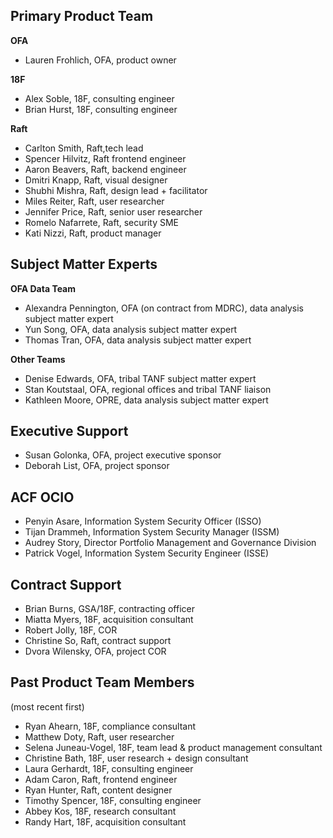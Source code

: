 ## Primary Product Team
**OFA**
* Lauren Frohlich, OFA, product owner

**18F**
* Alex Soble, 18F, consulting engineer
* Brian Hurst, 18F, consulting engineer

**Raft**
* Carlton Smith, Raft,tech lead
* Spencer Hilvitz, Raft frontend engineer
* Aaron Beavers, Raft, backend engineer
* Dmitri Knapp, Raft, visual designer
* Shubhi Mishra, Raft, design lead + facilitator
* Miles Reiter, Raft, user researcher
* Jennifer Price, Raft, senior user researcher
* Romelo Nafarrete, Raft, security SME 
* Kati Nizzi, Raft, product manager

## Subject Matter Experts
**OFA Data Team**
* Alexandra Pennington, OFA (on contract from MDRC), data analysis subject matter expert
* Yun Song, OFA, data analysis subject matter expert
* Thomas Tran, OFA, data analysis subject matter expert

**Other Teams**
* Denise Edwards, OFA, tribal TANF subject matter expert
* Stan Koutstaal, OFA, regional offices and tribal TANF liaison
* Kathleen Moore, OPRE, data analysis subject matter expert

## Executive Support
* Susan Golonka, OFA, project executive sponsor
* Deborah List, OFA, project sponsor

## ACF OCIO
* Penyin Asare, Information System Security Officer (ISSO)
* Tijan Drammeh, Information System Security Manager (ISSM)
* Audrey Story, Director Portfolio Management and Governance Division
* Patrick Vogel, Information System Security Engineer (ISSE)

## Contract Support
* Brian Burns, GSA/18F, contracting officer
* Miatta Myers, 18F, acquisition consultant
* Robert Jolly, 18F, COR
* Christine So, Raft, contract support
* Dvora Wilensky, OFA, project COR

## Past Product Team Members
(most recent first)
* Ryan Ahearn, 18F, compliance consultant
* Matthew Doty, Raft, user researcher
* Selena Juneau-Vogel, 18F, team lead & product management consultant
* Christine Bath, 18F, user research + design consultant
* Laura Gerhardt, 18F, consulting engineer
* Adam Caron, Raft, frontend engineer
* Ryan Hunter, Raft, content designer
* Timothy Spencer, 18F, consulting engineer
* Abbey Kos, 18F, research consultant
* Randy Hart, 18F, acquisition consultant
